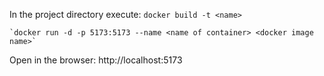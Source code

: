 In the project directory execute:
    `docker build -t <name>`

    `docker run -d -p 5173:5173 --name <name of container> <docker image name>`
  
Open in the browser:
      http://localhost:5173

